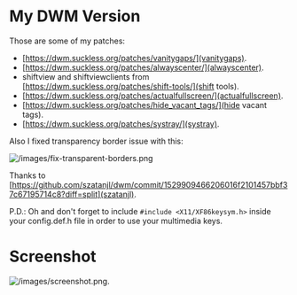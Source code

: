 # My DWM Version

Those are some of my patches:

- [https://dwm.suckless.org/patches/vanitygaps/](vanitygaps).
- [https://dwm.suckless.org/patches/alwayscenter/](alwayscenter).
- shiftview and shiftviewclients from [https://dwm.suckless.org/patches/shift-tools/](shift tools).
- [https://dwm.suckless.org/patches/actualfullscreen/](actualfullscreen).
- [https://dwm.suckless.org/patches/hide_vacant_tags/](hide vacant tags).
- [https://dwm.suckless.org/patches/systray/](systray).

Also I fixed transparency border issue with this:

![/images/fix-transparent-borders.png]()

Thanks to [https://github.com/szatanjl/dwm/commit/1529909466206016f2101457bbf37c67195714c8?diff=split](szatanjl).

P.D.: Oh and don't forget to include `#include <X11/XF86keysym.h>` inside your config.def.h file in order to use your multimedia keys.

# Screenshot

![/images/screenshot.png]().
